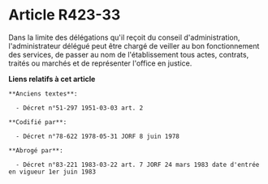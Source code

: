 # Article R423-33

Dans la limite des délégations qu'il reçoit du conseil d'administration, l'administrateur délégué peut être chargé de veiller
au bon fonctionnement des services, de passer au nom de l'établissement tous actes, contrats, traités ou marchés et de
représenter l'office en justice.

**Liens relatifs à cet article**

	**Anciens textes**:

	  - Décret n°51-297 1951-03-03 art. 2

	**Codifié par**:

	  - Décret n°78-622 1978-05-31 JORF 8 juin 1978

	**Abrogé par**:

	  - Décret n°83-221 1983-03-22 art. 7 JORF 24 mars 1983 date d'entrée en vigueur 1er juin 1983
